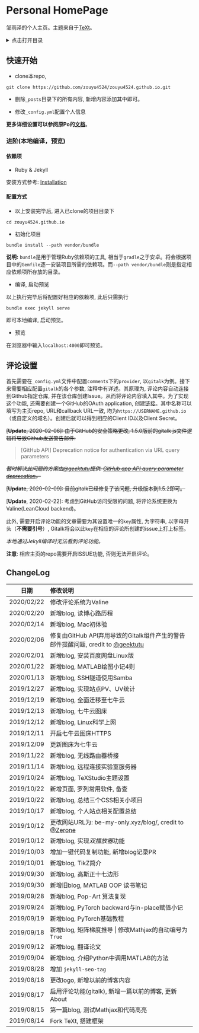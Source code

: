# Personal HomePage

邹雨泽的个人主页。主题来自于[TeXt](https://github.com/kitian616/jekyll-TeXt-theme)。

<details>
<summary>点击打开目录</summary>
<!-- MarkdownTOC autolink="true" -->

- [快速开始](#%E5%BF%AB%E9%80%9F%E5%BC%80%E5%A7%8B)
	- [进阶\(本地编译，预览\)](#%E8%BF%9B%E9%98%B6%E6%9C%AC%E5%9C%B0%E7%BC%96%E8%AF%91%EF%BC%8C%E9%A2%84%E8%A7%88)
		- [依赖项](#%E4%BE%9D%E8%B5%96%E9%A1%B9)
		- [配置方式](#%E9%85%8D%E7%BD%AE%E6%96%B9%E5%BC%8F)
- [评论设置](#%E8%AF%84%E8%AE%BA%E8%AE%BE%E7%BD%AE)
- [ChangeLog](#changelog)

<!-- /MarkdownTOC -->
</details>

## 快速开始

- clone本repo, 

```
git clone https://github.com/zouyu4524/zouyu4524.github.io.git
```

- 删除`_posts`目录下的所有内容, 新增内容添加其中即可。

- 修改`_config.yml`配置个人信息

**更多详细设置可以参阅原Po的[文档](https://tianqi.name/jekyll-TeXt-theme/docs/zh/configuration)**。

### 进阶(本地编译，预览)

#### 依赖项

- Ruby & Jekyll

安装方式参考: [Installation](https://jekyllrb.com/docs/installation/)

#### 配置方式 

- 以上安装完毕后, 进入已clone的项目目录下

```
cd zouyu4524.github.io
```

- 初始化项目

```
bundle install --path vendor/bundle
```
**说明:** `bundle`是用于管理Ruby依赖项的工具, 相当于`gradle`之于安卓。将会根据项目中的`Gemfile`逐一安装项目所需的依赖项。而`--path vendor/bundle`则是指定相应依赖项所存放的目录。

- 编译, 启动预览

以上执行完毕后将配置好相应的依赖项, 此后只需执行

```
bundle exec jekyll serve
```

即可本地编译, 启动预览。

- 预览

在浏览器中输入`localhost:4000`即可预览。

## 评论设置

首先需要在`_config.yml`文件中配置`comments`下的`provider`, 以`gitalk`为例。接下来需要相应配置`gitalk`的各个参数, 注释中有详述。其原理为, 评论内容自动连接到Github指定仓库, 并在该仓库创建Issue。从而将评论内容填入其中。为了实现这个功能, 还需要创建一个GitHub的OAuth application, 创建[链接](https://github.com/settings/applications/new)。其中名称可以填写为主页repo, URL和callback URL一致, 均为`https://USERNAME.github.io`（或自定义的域名）。创建后就可以得到相应的Client ID以及Client Secret。

~~[**Update**, 2020-02-06]: 由于GitHub的安全策略更改, 1.5.0版前的gitalk js文件逻辑将导致Github发送警告邮件:~~  
> [GitHub API] Deprecation notice for authentication via URL query parameters  

~~*暂时解决此问题的方案由[@geektutu](https://github.com/geektutu)提供: [GitHub app API query parameter deprecation](https://github.com/gitalk/gitalk/issues/343#issuecomment-581758733)。*~~

~~[**Update**, 2020-02-09]: 目前gitalk已经修复了该问题, 升级版本到1.5.2即可。~~

[**Update**, 2020-02-22]: 考虑到GitHub访问受限的问题, 将评论系统更换为Valine(LeanCloud backend)。

此外, 需要开启评论功能的文章需要为其设置唯一的`key`属性, 为字符串, 以字母开头（**不需要引号**）, Gitalk将会以此`key`在相应的评论所创建的issue上打上标签。

*本地通过Jekyll编译时无法看到评论功能。*

**注意**: 相应主页的repo需要开启ISSUE功能, 否则无法开启评论。

## ChangeLog

| 日期	| 修改说明 |
|:---:	|:---	  |
| 2020/02/22 | 修改评论系统为Valine |
| 2020/02/20 | 新增blog, 读博心路历程 |
| 2020/02/14 | 新增blog, Mac初体验 |
| 2020/02/06 | 修复由GitHub API弃用导致的Gitalk组件产生的警告邮件提醒问题, credit to [@geektutu](https://github.com/geektutu) |
| 2020/02/01 | 新增blog, 安装百度网盘Linux版 | 
| 2020/01/22 | 新增blog, MATLAB绘图小记4则 |
| 2020/01/13 | 新增blog, SSH隧道使用Samba |
| 2019/12/27 | 新增blog, 实现站点PV、UV统计 |
| 2019/12/19 | 新增blog, 全面迁移至七牛云 |
| 2019/12/13 | 新增blog, 七牛云图床 |
| 2019/12/12 | 新增blog, Linux科学上网 |
| 2019/12/11 | 开启七牛云图床HTTPS |
| 2019/12/09 | 更新图床为七牛云 |
| 2019/11/22 | 新增blog, 无线路由器桥接 |
| 2019/11/14 | 新增blog, 远程连接实验室服务器 |
| 2019/10/24 | 新增blog, TeXStudio主题设置 |
| 2019/10/22 | 新增页面, 罗列常用软件, 备查 |
| 2019/10/22 | 新增blog, 总结三个CSS相关小项目 |
| 2019/10/17 | 新增blog, 个人站点相关配置总结 |
| 2019/10/12 | 更改网站URL为: be-my-only.xyz/blog/, credit to [@Zerone](https://github.com/ZeroneCat) |
| 2019/10/12 | 新增blog, 实现*双播放器*功能 |
| 2019/10/03 | 增加一键代码复制功能, 新增blog记录PR |
| 2019/10/01 | 新增blog, TikZ简介 |
| 2019/09/30 | 新增blog, 高斯正十七边形 |
| 2019/09/30 | 新增旧blog, MATLAB OOP 读书笔记 |
| 2019/09/28 | 新增blog, Pop-Art 算法复现 |
| 2019/09/24 | 新增blog, PyTorch backward与in-place赋值小记 |
| 2019/09/19 | 新增blog, PyTorch基础教程 |
| 2019/09/18 | 新增blog, 矩阵梯度推导 \| 修改Mathjax的自动编号为`True` |
| 2019/09/12 | 新增blog, 翻译论文 |
| 2019/09/04 | 新增blog, 介绍Python中调用MATLAB的方法 |
| 2019/08/28 | 增加 `jekyll-seo-tag` |
| 2019/08/18 | 更改logo, 新增以前的博客内容 |
| 2019/08/17 | 启用评论功能(gitalk), 新增一篇以前的博客, 更新About |
| 2019/08/15 | 第一篇blog, 测试Mathjax和代码高亮	|
| 2019/08/14 | Fork TeXt, 搭建框架 |
